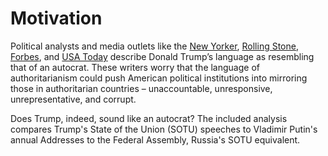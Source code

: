 # Motivation

Political analysts and media outlets like the [New Yorker](https://www.newyorker.com/culture/culture-desk/a-scholar-of-fascism-sees-a-lot-thats-familiar-with-trump), [Rolling Stone](https://www.rollingstone.com/politics/politics-news/trump-authoritarian-mueller-813585/), [Forbes](https://www.forbes.com/sites/brettedkins/2016/07/22/media-confounded-by-donald-trumps-authoritarian-speech/#1eff64d567dd), and [USA Today](https://www.usatoday.com/story/news/politics/2017/02/17/trump-rhetoric-techniques/97463770/) describe Donald Trump’s language as resembling that of an autocrat. These writers worry that the language of authoritarianism could push American political institutions into mirroring those in authoritarian countries – unaccountable, unresponsive, unrepresentative, and corrupt. 

Does Trump, indeed, sound like an autocrat? The included analysis compares Trump's State of the Union (SOTU) speeches to Vladimir Putin's annual Addresses to the Federal Assembly, Russia's SOTU equivalent. 
